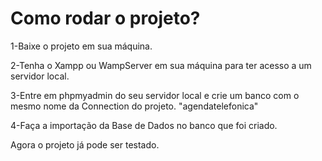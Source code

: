 <h1>Como rodar o projeto?</h1>

<p>1-Baixe o projeto em sua máquina.</p>
<p>2-Tenha o Xampp ou WampServer em sua máquina para ter acesso a um servidor local.</p>
<p>3-Entre em phpmyadmin do seu servidor local e crie um banco com o mesmo nome da Connection do projeto. "agendatelefonica"</p>
<p>4-Faça a importação da Base de Dados no banco que foi criado.</p>

<p>Agora o projeto já pode ser testado.</p>


